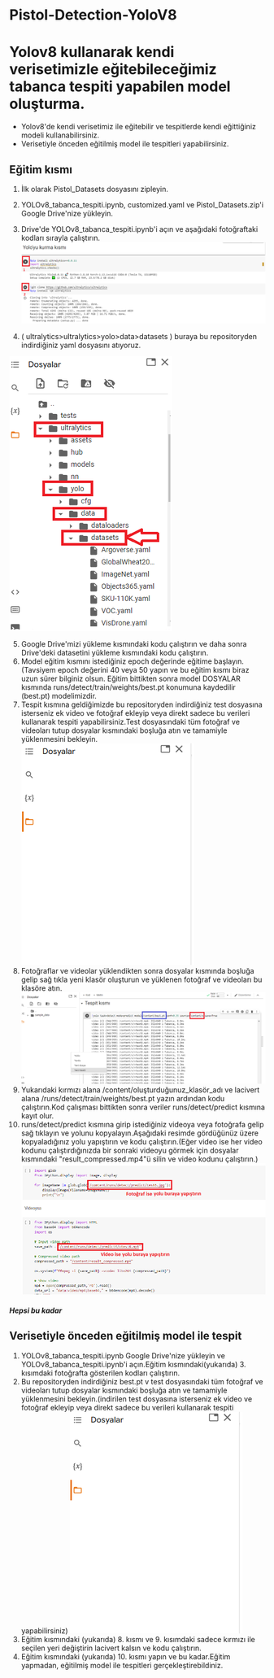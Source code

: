# Pistol-Detection-YoloV8
 
# Yolov8 kullanarak kendi verisetimizle eğitebileceğimiz tabanca tespiti yapabilen model oluşturma.
- Yolov8'de kendi verisetimiz ile eğitebilir ve tespitlerde kendi eğittiğiniz modeli kullanabilirsiniz.
- Verisetiyle önceden eğitilmiş model ile tespitleri yapabilirsiniz.

## Eğitim kısmı
1. İlk olarak Pistol_Datasets dosyasını zipleyin.
2. YOLOv8_tabanca_tespiti.ipynb, customized.yaml ve Pistol_Datasets.zip'i Google Drive'nize yükleyin.
3. Drive'de YOLOv8_tabanca_tespiti.ipynb'i açın ve aşağıdaki fotoğraftaki kodları sırayla çalıştırın.
![](User_guide/a.png)

4. ( ultralytics>ultralytics>yolo>data>datasets ) buraya bu repositoryden indirdiğiniz yaml dosyasını atıyoruz.

![](User_guide/b.png)

5. Google Drive'mizi yükleme kısmındaki kodu çalıştırın ve daha sonra Drive'deki datasetini yükleme kısmındaki kodu çalıştırın.
6. Model eğitim kısmını istediğiniz epoch değerinde eğitime başlayın.(Tavsiyem epoch değerini 40 veya 50 yapın ve bu eğitim kısmı biraz uzun sürer bilginiz olsun.
Eğitim bittikten sonra model DOSYALAR kısmında runs/detect/train/weights/best.pt konumuna kaydedilir (best.pt) modelimizdir.
7. Tespit kısmına geldiğimizde bu repositoryden indirdiğiniz test dosyasına isterseniz ek video ve fotoğraf ekleyip veya direkt sadece bu verileri kullanarak tespiti yapabilirsiniz.Test dosyasındaki tüm fotoğraf ve videoları tutup dosyalar kısmındaki boşluğa atın ve tamamiyle yüklenmesini bekleyin.
![](User_guide/c.png)
8. Fotoğraflar ve videolar yüklendikten sonra dosyalar kısmında boşluğa gelip sağ tıkla yeni klasör oluşturun ve yüklenen fotoğraf ve videoları bu klasöre atın.
![](User_guide/d.png)
9. Yukarıdaki kırmızı alana /content/oluşturduğunuz_klasör_adı ve lacivert alana /runs/detect/train/weights/best.pt yazın ardından kodu çalıştırın.Kod çalışması bittikten sonra veriler runs/detect/predict kısmına kayıt olur.
10. runs/detect/predict kısmına girip istediğiniz videoya veya fotoğrafa gelip sağ tıklayın ve yolunu kopyalayın.Aşağıdaki resimde gördüğünüz üzere kopyaladığınız yolu yapıştırın ve kodu çalıştırın.(Eğer video ise her video kodunu çalıştırdığınızda bir sonraki videoyu görmek için dosyalar kısmındaki "result_compressed.mp4"ü silin ve video kodunu çalıştırın.)
![](User_guide/e.png) 
##### Hepsi bu kadar

## Verisetiyle önceden eğitilmiş model ile tespit
1. YOLOv8_tabanca_tespiti.ipynb Google Drive'nize yükleyin ve YOLOv8_tabanca_tespiti.ipynb'i açın.Eğitim kısmındaki(yukarıda) 3. kısımdaki fotoğrafta gösterilen kodları çalıştırın.
2. Bu repositoryden indirdiğiniz best.pt v test dosyasındaki tüm fotoğraf ve videoları tutup dosyalar kısmındaki boşluğa atın ve tamamiyle yüklenmesini bekleyin.(indirilen test dosyasına isterseniz ek video ve fotoğraf ekleyip veya direkt sadece bu verileri kullanarak tespiti yapabilirsiniz)
![](User_guide/c.png)
3. Eğitim kısmındaki (yukarıda) 8. kısmı ve 9. kısımdaki sadece kırmızı ile seçilen yeri değiştirin lacivert kalsın ve kodu çalıştırın.
4. Eğitim kısmındaki (yukarıda) 10. kısmı yapın ve bu kadar.Eğitim yapmadan, eğitilmiş model ile tespitleri gerçekleştirebildiniz.
